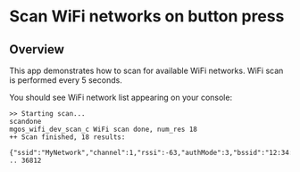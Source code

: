 # Scan WiFi networks on button press

## Overview

This app demonstrates how to scan for available WiFi networks. WiFi scan
is performed every 5 seconds.

You should see WiFi network list appearing on your console:

```
>> Starting scan...
scandone
mgos_wifi_dev_scan_c WiFi scan done, num_res 18
++ Scan finished, 18 results:
  {"ssid":"MyNetwork","channel":1,"rssi":-63,"authMode":3,"bssid":"12:34:56:78:90:12"}
.. 36812
```

